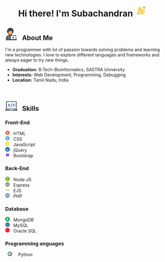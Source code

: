 <h1 align='center'> Hi there! I'm Subachandran <img src='Images/wave.gif' width='40px'> </h1>

<h2><img src='Images/aboutMe.png' width='40px'> &nbsp; About Me </h2>

 I'm a programmer with lot of passion towards solving problems and learning new technologies. I love to explore different languages and frameworks and always eager to try new things.
 
 - <b>Graduation:</b> B.Tech-Bioinformatics, SASTRA University
 - <b>Interests:</b> Web Development, Programming, Debugging
 - <b>Location:</b> Tamil Nadu, India

<br>
<h2><img src='Images/skillLogo.png' width='40px'> &nbsp; Skills </h2>

<h3> Front-End </h3>
<div>
  <img src='Images/htmlLogo.png' height='15px'> &nbsp; HTML 
</div>
<div>
  <img src='Images/cssLogo.png' height='15px'> &nbsp; CSS 
</div>
<div>
  <img src='Images/jsLogo.png' height='15px'> &nbsp; JavaScript 
</div>
<div>
  <img src='Images/jqueryLogo.png' height='15px'> &nbsp; jQuery 
</div>
<div>
  <img src='Images/bootstrapLogo.png' height='15px'> &nbsp; Bootstrap 
</div>

<h3> Back-End </h3>
<div>
  <img src='Images/nodejsLogo.png' height='15px'> &nbsp; Node-JS 
</div>
<div>
  <img src='Images/expressLogo.png' height='15px'> &nbsp; Express
</div>
<div>
  <img src='Images/ejsLogo.png' height='15px'> &nbsp; EJS
</div>
<div>
  <img src='Images/phpLogo.png' height='15px'> &nbsp; PHP
</div>

<h3> Database </h3>
<div>
  <img src='Images/mongodbLogo.png' height='15px'> &nbsp; MongoDB 
</div>
<div>
  <img src='Images/mysqlLogo.png' height='15px'> &nbsp; MySQL
</div>
<div>
  <img src='Images/oracleLogo.png' height='15px'> &nbsp; Oracle SQL
</div>

<h3> Programming anguages </h3>
<div>
<img src='Images/pythonLogo.png' height='15px'> &nbsp; Python 
</div>
